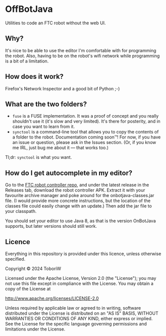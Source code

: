# OffBotJava

Utilities to code an FTC robot without the web UI.

## Why?

It's nice to be able to use the editor I'm comfortable with for programming the robot. Also, having to be on the robot's wifi network while programming is a bit of a limitation.

## How does it work?

Firefox's Network Inspector and a good bit of Python ;-)

## What are the two folders?

- `fuse` is a FUSE implementation. It was a proof of concept and you really shouldn't use it (it's slow and very limited). It's there for posterity, and in case you want to learn from it.
- `synctool` is a command-line tool that allows you to copy the contents of a folder to the robot. Documentation coming soon™! For now, if you have an issue or question, please ask in the Issues section.
  (Or, if you know me IRL, just bug me about it — that works too.)

Tl;dr: `synctool` is what you want.

## How do I get autocomplete in my editor?

Go to the [FTC robot controller repo](https://github.com/FIRST-Tech-Challenge/FtcRobotController), and under the latest release in the Releases tab, download the robot controller APK. Extract it with your favourite archive manager and poke around for the onbotjava-classes.jar file.
(I would provide more concrete instructions, but the location of the classes file could easily change with an update.) Then add the jar file to your classpath.

You should set your editor to use Java 8, as that is the version OnBotJava supports, but later versions should still work.

## Licence

Everything in this repository is provided under this licence, unless otherwise specified.

Copyright &copy; 2024 ToboriW

Licensed under the Apache License, Version 2.0 (the "License"); you may not use this file except in compliance with the License. You may obtain a copy of the License at

   http://www.apache.org/licenses/LICENSE-2.0

Unless required by applicable law or agreed to in writing, software distributed under the License is distributed on an "AS IS" BASIS, WITHOUT WARRANTIES OR CONDITIONS OF ANY KIND, either express or implied. See the License for the specific language governing permissions and limitations under the License.
